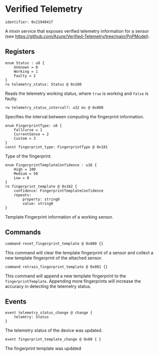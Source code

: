 # Verified Telemetry

    identifier: 0x2194841f

A mixin service that exposes verified telemetry information for a sensor (see https://github.com/Azure/Verified-Telemetry/tree/main/PnPModel).

## Registers

    enum Status : u8 {
        Unknown = 0
        Working = 1
        Faulty = 2        
    }
    ro telemetry_status: Status @ 0x180
    
Reads the telemetry working status, where ``true`` is working and ``false`` is faulty.

    rw telemetry_status_interval?: u32 ms @ 0x080

Specifies the interval between computing the fingerprint information.

    enum FingerprintType: u8 {
        FallCurve = 1
        CurrentSense = 2
        Custom = 3
    }
    const fingerprint_type: FingerprintType @ 0x181

Type of the fingerprint.

    enum FingerprintTemplateConfidence : u16 {
        High = 100
        Medium = 50
        Low = 0
    }
    ro fingerprint_template @ 0x182 {
        confidence: FingerprintTemplateConfidence
        repeats:
            property: string0
            value: string0
    }

Template Fingerprint information of a working sensor.

## Commands

    command reset_fingerprint_template @ 0x080 {}

This command will clear the template fingerprint of a sensor and collect a new template fingerprint of the attached sensor.

    command retrain_fingerprint_template @ 0x081 {}

This command will append a new template fingerprint to the `fingerprintTemplate`. Appending more fingerprints will increase the accuracy in detecting the telemetry status.

## Events

    event telemetry_status_change @ change { 
        telemtry: Status
    }
    
The telemetry status of the device was updated.

    event fingerprint_template_change @ 0x80 { }
    
The fingerprint template was updated
